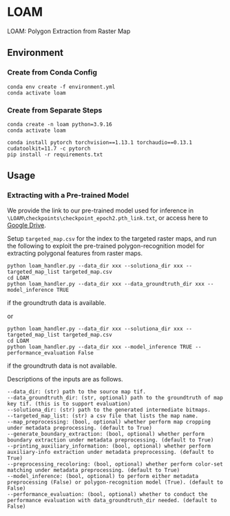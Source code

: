# LOAM

LOAM: Polygon Extraction from Raster Map


## Environment

### Create from Conda Config

```
conda env create -f environment.yml
conda activate loam
```

### Create from Separate Steps
```
conda create -n loam python=3.9.16
conda activate loam

conda install pytorch torchvision==1.13.1 torchaudio==0.13.1 cudatoolkit=11.7 -c pytorch
pip install -r requirements.txt
```


## Usage

### Extracting with a Pre-trained Model

We provide the link to our pre-trained model used for inference in `\LOAM\checkpoints\checkpoint_epoch2.pth_link.txt`, or access here to [Google Drive](https://drive.google.com/file/d/16N-2NbtqLSNCU83J5Iyw4Ca8A2f7aIqi/view?usp=sharing).

Setup `targeted_map.csv` for the index to the targeted raster maps, and run the following to exploit the pre-trained polygon-recognition model for extracting polygonal features from raster maps.

```
python loam_handler.py --data_dir xxx --solutiona_dir xxx --targeted_map_list targeted_map.csv
cd LOAM
python loam_handler.py --data_dir xxx --data_groundtruth_dir xxx --model_inference TRUE
```
if the groundtruth data is available.

or

```
python loam_handler.py --data_dir xxx --solutiona_dir xxx --targeted_map_list targeted_map.csv
cd LOAM
python loam_handler.py --data_dir xxx --model_inference TRUE --performance_evaluation False
```
if the groundtruth data is not available.


Descriptions of the inputs are as follows.

```
--data_dir: (str) path to the source map tif.
--data_groundtruth_dir: (str, optional) path to the groundtruth of map key tif. (this is to support evaluation)
--solutiona_dir: (str) path to the generated intermediate bitmaps.
--targeted_map_list: (str) a csv file that lists the map name.
--map_preprocessing: (bool, optional) whether perform map cropping under metadata preprocessing. (default to True)
--generate_boundary_extraction: (bool, optional) whether perform boundary extraction under metadata preprocessing. (default to True)
--printing_auxiliary_information: (bool, optional) whether perform auxiliary-info extraction under metadata preprocessing. (default to True)
--preprocessing_recoloring: (bool, optional) whether perform color-set matching under metadata preprocessing. (default to True)
--model_inference: (bool, optional) to perform either metadata preprocessing (False) or polygon-recognition model (True). (default to False)
--performance_evaluation: (bool, optional) whether to conduct the performance evaluation with data_groundtruth_dir needed. (default to False)
```
